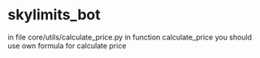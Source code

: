 # skylimits_bot
in file core/utils/calculate_price.py in function calculate_price you should use own formula for calculate price
